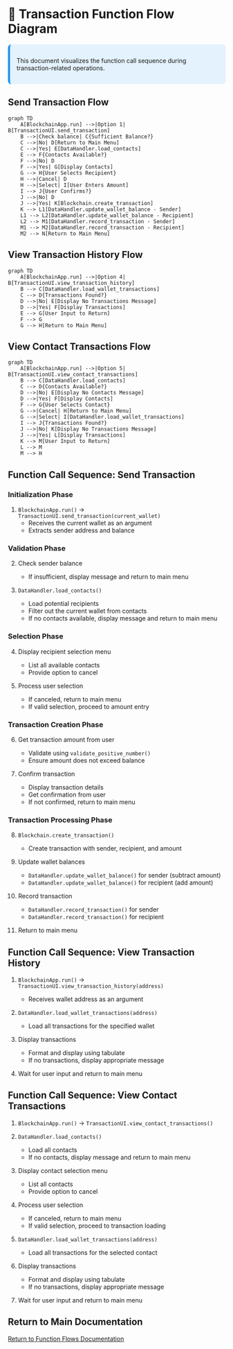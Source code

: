 # 💸 Transaction Function Flow Diagram

<div style="background-color: #e3f2fd; padding: 15px; border-radius: 8px; border-left: 5px solid #2196f3;">

This document visualizes the function call sequence during transaction-related operations.

</div>

## Send Transaction Flow

```mermaid
graph TD
    A[BlockchainApp.run] -->|Option 1| B[TransactionUI.send_transaction]
    B -->|Check balance| C{Sufficient Balance?}
    C -->|No| D[Return to Main Menu]
    C -->|Yes| E[DataHandler.load_contacts]
    E --> F{Contacts Available?}
    F -->|No| D
    F -->|Yes| G[Display Contacts]
    G --> H{User Selects Recipient}
    H -->|Cancel| D
    H -->|Select| I[User Enters Amount]
    I --> J{User Confirms?}
    J -->|No| D
    J -->|Yes| K[Blockchain.create_transaction]
    K --> L1[DataHandler.update_wallet_balance - Sender]
    L1 --> L2[DataHandler.update_wallet_balance - Recipient]
    L2 --> M1[DataHandler.record_transaction - Sender]
    M1 --> M2[DataHandler.record_transaction - Recipient]
    M2 --> N[Return to Main Menu]
```

## View Transaction History Flow

```mermaid
graph TD
    A[BlockchainApp.run] -->|Option 4| B[TransactionUI.view_transaction_history]
    B --> C[DataHandler.load_wallet_transactions]
    C --> D{Transactions Found?}
    D -->|No| E[Display No Transactions Message]
    D -->|Yes| F[Display Transactions]
    E --> G[User Input to Return]
    F --> G
    G --> H[Return to Main Menu]
```

## View Contact Transactions Flow

```mermaid
graph TD
    A[BlockchainApp.run] -->|Option 5| B[TransactionUI.view_contact_transactions]
    B --> C[DataHandler.load_contacts]
    C --> D{Contacts Available?}
    D -->|No| E[Display No Contacts Message]
    D -->|Yes| F[Display Contacts]
    F --> G{User Selects Contact}
    G -->|Cancel| H[Return to Main Menu]
    G -->|Select| I[DataHandler.load_wallet_transactions]
    I --> J{Transactions Found?}
    J -->|No| K[Display No Transactions Message]
    J -->|Yes| L[Display Transactions]
    K --> M[User Input to Return]
    L --> M
    M --> H
```

## Function Call Sequence: Send Transaction

### Initialization Phase

1. `BlockchainApp.run()` → `TransactionUI.send_transaction(current_wallet)`
   - Receives the current wallet as an argument
   - Extracts sender address and balance

### Validation Phase

2. Check sender balance
   - If insufficient, display message and return to main menu
   
3. `DataHandler.load_contacts()`
   - Load potential recipients
   - Filter out the current wallet from contacts
   - If no contacts available, display message and return to main menu

### Selection Phase

4. Display recipient selection menu
   - List all available contacts
   - Provide option to cancel

5. Process user selection
   - If canceled, return to main menu
   - If valid selection, proceed to amount entry

### Transaction Creation Phase

6. Get transaction amount from user
   - Validate using `validate_positive_number()`
   - Ensure amount does not exceed balance

7. Confirm transaction
   - Display transaction details
   - Get confirmation from user
   - If not confirmed, return to main menu

### Transaction Processing Phase

8. `Blockchain.create_transaction()`
   - Create transaction with sender, recipient, and amount
   
9. Update wallet balances
   - `DataHandler.update_wallet_balance()` for sender (subtract amount)
   - `DataHandler.update_wallet_balance()` for recipient (add amount)
   
10. Record transaction
    - `DataHandler.record_transaction()` for sender
    - `DataHandler.record_transaction()` for recipient
    
11. Return to main menu

## Function Call Sequence: View Transaction History

1. `BlockchainApp.run()` → `TransactionUI.view_transaction_history(address)`
   - Receives wallet address as an argument
   
2. `DataHandler.load_wallet_transactions(address)`
   - Load all transactions for the specified wallet
   
3. Display transactions
   - Format and display using tabulate
   - If no transactions, display appropriate message
   
4. Wait for user input and return to main menu

## Function Call Sequence: View Contact Transactions

1. `BlockchainApp.run()` → `TransactionUI.view_contact_transactions()`
   
2. `DataHandler.load_contacts()`
   - Load all contacts
   - If no contacts, display message and return to main menu
   
3. Display contact selection menu
   - List all contacts
   - Provide option to cancel
   
4. Process user selection
   - If canceled, return to main menu
   - If valid selection, proceed to transaction loading
   
5. `DataHandler.load_wallet_transactions(address)`
   - Load all transactions for the selected contact
   
6. Display transactions
   - Format and display using tabulate
   - If no transactions, display appropriate message
   
7. Wait for user input and return to main menu

## Return to Main Documentation

[Return to Function Flows Documentation](../FUNCTION_FLOWS.md)
